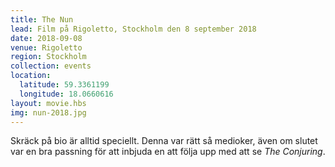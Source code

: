 ```yaml
---
title: The Nun
lead: Film på Rigoletto, Stockholm den 8 september 2018
date: 2018-09-08
venue: Rigoletto
region: Stockholm
collection: events
location:
  latitude: 59.3361199
  longitude: 18.0660616
layout: movie.hbs
img: nun-2018.jpg
---
```


Skräck på bio är alltid speciellt. Denna var rätt så medioker, även om slutet var en bra passning för att inbjuda en att följa upp med att se _The Conjuring_.
